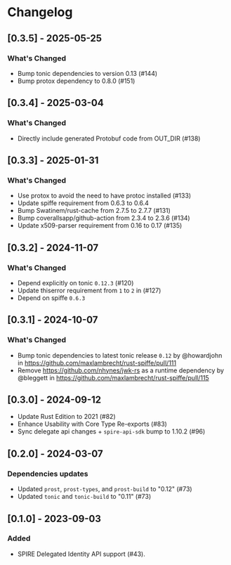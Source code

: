 # Changelog

## [0.3.5] - 2025-05-25

### What's Changed

* Bump tonic dependencies to version 0.13 (#144)
* Bump protox dependency to 0.8.0 (#151)

## [0.3.4] - 2025-03-04

### What's Changed

* Directly include generated Protobuf code from OUT_DIR (#138)

## [0.3.3] - 2025-01-31

### What's Changed

* Use protox to avoid the need to have protoc installed (#133)
* Update spiffe requirement from 0.6.3 to 0.6.4
* Bump Swatinem/rust-cache from 2.7.5 to 2.7.7 (#131)
* Bump coverallsapp/github-action from 2.3.4 to 2.3.6 (#134)
* Update x509-parser requirement from 0.16 to 0.17 (#135)

## [0.3.2] - 2024-11-07

### What's Changed

* Depend explicitly on tonic `0.12.3` (#120)
* Update thiserror requirement from `1` to `2` in (#127)
* Depend on spiffe `0.6.3`

## [0.3.1] - 2024-10-07

### What's Changed
* Bump tonic dependencies to latest tonic release `0.12` by @howardjohn in https://github.com/maxlambrecht/rust-spiffe/pull/111
* Remove https://github.com/nhynes/jwk-rs as a runtime dependency by @bleggett in https://github.com/maxlambrecht/rust-spiffe/pull/115

## [0.3.0] - 2024-09-12

- Update Rust Edition to 2021 (#82)
- Enhance Usability with Core Type Re-exports (#83)
- Sync delegate api changes + `spire-api-sdk` bump to 1.10.2 (#96)
 
## [0.2.0] - 2024-03-07

### Dependencies updates

- Updated `prost`, `prost-types`, and `prost-build` to "0.12" (#73)
- Updated `tonic` and `tonic-build` to "0.11" (#73)

## [0.1.0] - 2023-09-03

### Added

- SPIRE Delegated Identity API support (#43).
